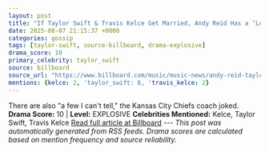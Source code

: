 ```yaml
---
layout: post
title: "If Taylor Swift & Travis Kelce Get Married, Andy Reid Has a ‘Lot of Great Stories’ to Tell at Their Wedding"
date: 2025-08-07 21:15:37 +0000
categories: gossip
tags: [taylor-swift, source-billboard, drama-explosive]
drama_score: 10
primary_celebrity: taylor_swift
source: billboard
source_url: "https://www.billboard.com/music/music-news/andy-reid-taylor-swift-travis-kelce-future-wedding-1236039031/"
mentions: {kelce: 2, 'taylor_swift: 6, 'travis_kelce: 2}
---
```


There are also "a few I can't tell," the Kansas City Chiefs coach joked. **Drama Score:** 10 | **Level:** EXPLOSIVE **Celebrities Mentioned:** Kelce, Taylor Swift, Travis Kelce [Read full article at Billboard](https://www.billboard.com/music/music-news/andy-reid-taylor-swift-travis-kelce-future-wedding-1236039031/) --- *This post was automatically generated from RSS feeds. Drama scores are calculated based on mention frequency and source reliability.*